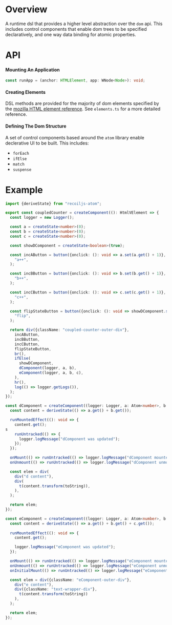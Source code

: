 # Overview

A runtime dsl that provides a higher level abstraction over the `dom` api. This includes control components that enable dom trees to be specified declaratively, and one way data binding for atomic properties.


# API

#### Mounting An Application

```ts
const runApp = (anchor: HTMLElement, app: WNode<Node>): void;
```

#### Creating Elements

DSL methods are provided for the majority of dom elements specified by the [mozilla HTML element reference](https://developer.mozilla.org/en-US/docs/Web/HTML/Element).  See `elements.ts` for a more detailed reference.

#### Defining The Dom Structure

A set of control components based around the `atom` library enable declerative UI to be built. This includes:
- `forEach`
- `ifElse`
- `match`
- `suspense`

# Example

```ts
import {deriveState} from "recoiljs-atom";

export const coupledCounter = createComponent((): HtmlVElement => {
  const logger = new Logger();

  const a = createState<number>(0);
  const b = createState<number>(0);
  const c = createState<number>(0);

  const showDComponent = createState<boolean>(true);

  const incAButton = button({onclick: (): void => a.set(a.get() + 1)},
    "a++",
  );

  const incBButton = button({onclick: (): void => b.set(b.get() + 1)},
    "b++",
  );

  const incCButton = button({onclick: (): void => c.set(c.get() + 1)},
    "c++",
  );

  const flipStateButton = button({onclick: (): void => showDComponent.set(!showDComponent.get())},
    "flip",
  );

  return div({className: "coupled-counter-outer-div"},
    incAButton,
    incBButton,
    incCButton,
    flipStateButton,
    br(),
    ifElse(
      showDComponent,
      dComponent(logger, a, b),
      eComponent(logger, a, b, c),
    ),
    hr(),
    log(() => logger.getLogs()),
  );
});

const dComponent = createComponent((logger: Logger, a: Atom<number>, b: Atom<number>): HtmlVNode => {
  const content = deriveState(() => a.get() + b.get());

  runMountedEffect((): void => {
    content.get();
s
    runUntracked(() => {
      logger.logMessage("dComponent was updated");
    });
  });

  onMount(() => runUntracked(() => logger.logMessage("dComponent mounted")));
  onUnmount(() => runUntracked(() => logger.logMessage("dComponent unmounted")));

  const elem = div(
    div("d content"),
    div(
      t(content.transform(toString)),
    ),
  );

  return elem;
});

const eComponent = createComponent((logger: Logger, a: Atom<number>, b: Atom<number>, c: Atom<number>): HtmlVNode => {
  const content = deriveState(() => a.get() + b.get() + c.get());
  
  runMountedEffect((): void => {
    content.get();

    logger.logMessage("eComponent was updated");
  });

  onMount(() => runUntracked(() => logger.logMessage("eComponent mounted")));
  onUnmount(() => runUntracked(() => logger.logMessage("eComponent unmounted")));
  onInitialMount(() => runUntracked(() => logger.logMessage("eComponent initial mount called")));

  const elem = div({className: "eComponent-outer-div"},
    div("e content"),
    div({className: "text-wrapper-div"},
      t(content.transform(toString))
    ),
  );

  return elem;
});
```


